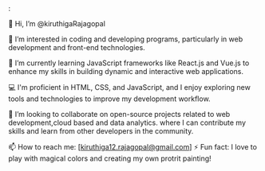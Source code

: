 :

👋 Hi, I’m @kiruthigaRajagopal

👀 I’m interested in coding and developing programs, particularly in web development and front-end technologies.

🌱 I’m currently learning JavaScript frameworks like React.js and Vue.js to enhance my skills in building dynamic and interactive web applications.

💻 I'm proficient in HTML, CSS, and JavaScript, and I enjoy exploring new tools and technologies to improve my development workflow.

💞️ I’m looking to collaborate on open-source projects related to web development,cloud based and data analytics. where I can contribute my skills and learn from other developers in the community.

📫 How to reach me: [kiruthiga12.rajagopal@gmail.com]
⚡ Fun fact: I love to play with magical colors and creating my own protrit painting!








